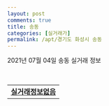 ```yaml
---
layout: post
comments: true
title: 송동
categories: [실거래가]
permalink: /apt/경기도 화성시 송동
---
```


2021년 07월 04일 송동 실거래 정보

<script type="text/javascript">
  google.charts.load('current', {'packages':['corechart']});
  google.charts.setOnLoadCallback(drawChart);

  function drawChart() {
    var data = google.visualization.arrayToDataTable([['거래일', '매매', '전월세', '전매'], ['20-07', 18, 1, 0], ['20-08', 15, 2, 0], ['20-09', 8, 0, 0], ['20-10', 13, 2, 0], ['20-11', 20, 6, 0], ['20-12', 33, 8, 0], ['21-01', 16, 134, 0], ['21-02', 28, 8, 0], ['21-03', 2, 12, 0], ['21-04', 14, 16, 0], ['21-05', 19, 20, 0], ['21-06', 19, 9, 0]]);

    var options = {
      title: '최근 유형별 거래량 추이',
      legend: { position: 'bottom' }
    };

    var chart = new google.visualization.LineChart(document.getElementById('columnchart_material'));
    chart.draw(data, (options));
  }
</script>

<div id="columnchart_material" style="width: 95%; margin-left: -35px; display: block"></div>
<br>
<table>
  <tr>
    <td colspan="4" style="font-weight: bold;"><a href="https://search.naver.com/search.naver?query=송동 실거래정보없음">실거래정보없음</a></td>
  </tr>
    
</table>
    